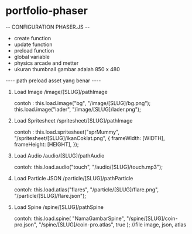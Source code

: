 # portfolio-phaser

-- CONFIGURATION PHASER.JS --

- create function
- update function
- preload function
- global variable
- physics arcade and metter
- ukuran thumbnail gambar adalah 850 x 480

---- path preload asset yang benar ----

1. Load Image
   /image/[SLUG]/pathImage

   contoh :
   this.load.image("bg", "/image/[SLUG]/bg.png");
   this.load.image("lader", "/image/[SLUG]/lader.png");

2. Load Spritesheet
   /spritesheet/[SLUG]/pathImage

   contoh :
   this.load.spritesheet("sprMummy", "/spritesheet/[SLUG]/ikanCoklat.png", {
   frameWidth: [WIDTH],
   frameHeight: [HEIGHT],
   });

3. Load Audio
   /audio/[SLUG]/pathAudio

   contoh:
   this.load.audio("touch", "/audio/[SLUG]/touch.mp3");

4. Load Particle JSON
   /particle/[SLUG]/pathParticle

   contoh:
   this.load.atlas("flares", "/particle/[SLUG]/flare.png", "/particle/[SLUG]/flare.json");

5. Load Spine
   /spine/[SLUG]/pathSpine

   contoh:
   this.load.spine(
      "NamaGambarSpine",
      "/spine/[SLUG]/coin-pro.json",
      "/spine/[SLUG]/coin-pro.atlas",
      true
   ); //file image, json, atlas
